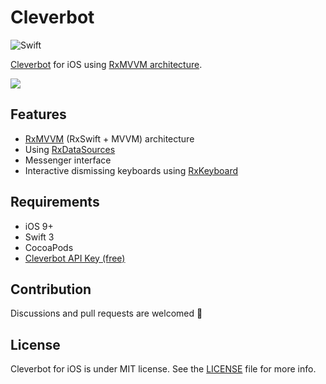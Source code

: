 # Cleverbot

![Swift](https://img.shields.io/badge/Swift-3.0-orange.svg)

[Cleverbot](https://www.cleverbot.com/) for iOS using [RxMVVM architecture](https://github.com/devxoul/RxMVVM).

![](https://scontent-icn1-1.xx.fbcdn.net/v/t31.0-8/17038534_1375091549197104_7475209245399370701_o.jpg?oh=244afa354107526cadf984d312c4a9c8&oe=594470C3)

## Features

* [RxMVVM](https://github.com/devxoul/RxMVVM) (RxSwift + MVVM) architecture
* Using [RxDataSources](https://github.com/RxSwiftCommunity/RxDataSources)
* Messenger interface
* Interactive dismissing keyboards using [RxKeyboard](https://github.com/RxSwiftCommunity/RxKeyboard)

## Requirements

* iOS 9+
* Swift 3
* CocoaPods
* [Cleverbot API Key (free)](https://www.cleverbot.com/api/)

## Contribution

Discussions and pull requests are welcomed 💖

## License

Cleverbot for iOS is under MIT license. See the [LICENSE](LICENSE) file for more info.
